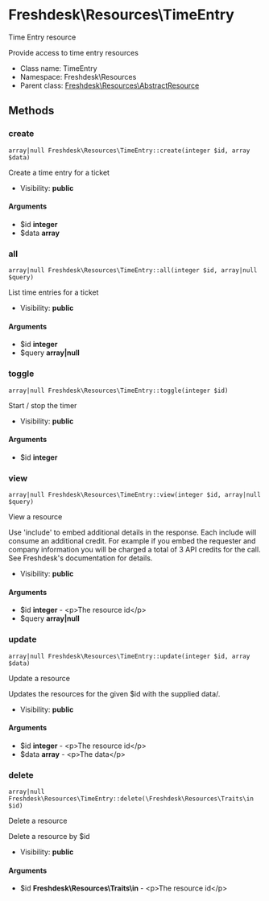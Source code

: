 Freshdesk\Resources\TimeEntry
===============

Time Entry resource

Provide access to time entry resources


* Class name: TimeEntry
* Namespace: Freshdesk\Resources
* Parent class: [Freshdesk\Resources\AbstractResource](Freshdesk-Resources-AbstractResource.md)







Methods
-------


### create

    array|null Freshdesk\Resources\TimeEntry::create(integer $id, array $data)

Create a time entry for a ticket



* Visibility: **public**


#### Arguments
* $id **integer**
* $data **array**



### all

    array|null Freshdesk\Resources\TimeEntry::all(integer $id, array|null $query)

List time entries for a ticket



* Visibility: **public**


#### Arguments
* $id **integer**
* $query **array|null**



### toggle

    array|null Freshdesk\Resources\TimeEntry::toggle(integer $id)

Start / stop the timer



* Visibility: **public**


#### Arguments
* $id **integer**



### view

    array|null Freshdesk\Resources\TimeEntry::view(integer $id, array|null $query)

View a resource

Use 'include' to embed additional details in the response. Each include will consume an additional credit.
For example if you embed the requester and company information you will be charged a total of 3 API credits for the call.
See Freshdesk's documentation for details.

* Visibility: **public**


#### Arguments
* $id **integer** - &lt;p&gt;The resource id&lt;/p&gt;
* $query **array|null**



### update

    array|null Freshdesk\Resources\TimeEntry::update(integer $id, array $data)

Update a resource

Updates the resources for the given $id with the supplied data/.

* Visibility: **public**


#### Arguments
* $id **integer** - &lt;p&gt;The resource id&lt;/p&gt;
* $data **array** - &lt;p&gt;The data&lt;/p&gt;



### delete

    array|null Freshdesk\Resources\TimeEntry::delete(\Freshdesk\Resources\Traits\in $id)

Delete a resource

Delete a resource by $id

* Visibility: **public**


#### Arguments
* $id **Freshdesk\Resources\Traits\in** - &lt;p&gt;The resource id&lt;/p&gt;


